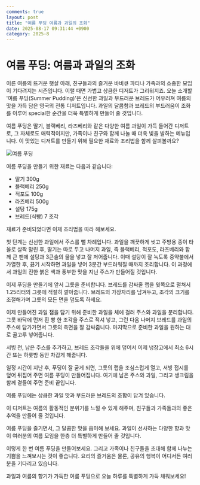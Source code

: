 ```yaml
---
comments: true
layout: post
title: "여름 푸딩 여름과 과일의 조화"
date: 2025-08-17 09:31:44 +0900
category: 2025-8
---
```


# 여름 푸딩: 여름과 과일의 조화

이른 여름의 뜨거운 햇살 아래, 친구들과의 즐거운 바비큐 파티나 가족과의 소중한 모임이 기다려지는 시즌입니다. 이럴 때면 가볍고 상큼한 디저트가 그리워지죠. 오늘 소개할 '여름 푸딩(Summer Pudding)'은 신선한 과일과 부드러운 브레드가 어우러져 여름의 맛을 가득 담은 영국의 전통 디저트입니다. 과일의 달콤함과 브레드의 부드러움이 조화를 이루어 special한 순간을 더욱 특별하게 만들어 줄 것입니다. 

여름 푸딩은 딸기, 블랙베리, 라즈베리와 같은 다양한 여름 과일이 가득 들어간 디저트로, 그 자체로도 매력적이지만, 가족이나 친구와 함께 나눌 때 더욱 빛을 발하는 메뉴입니다. 이 맛있는 디저트를 만들기 위해 필요한 재료와 조리법을 함께 살펴볼까요?

![여름 푸딩](https://www.themealdb.com/images/media/meals/rsqwus1511640214.jpg)

여름 푸딩을 만들기 위한 재료는 다음과 같습니다:

- 딸기 300g
- 블랙베리 250g
- 적포도 100g
- 라즈베리 500g
- 설탕 175g
- 브레드(식빵) 7 조각

재료가 준비되었다면 이제 조리법을 따라 해보세요. 

첫 단계는 신선한 과일에서 주스를 뺄 차례입니다. 과일을 깨끗하게 씻고 주방용 종이 타올로 살짝 말린 후, 딸기는 따로 두고 나머지 과일, 즉 블랙베리, 적포도, 라즈베리와 함께 큰 팬에 설탕과 3큰술의 물을 넣고 잘 저어줍니다. 이때 설탕이 잘 녹도록 중약불에서 가열한 후, 끓기 시작하면 과일을 넣어 3분간 부드러워질 때까지 조리합니다. 이 과정에서 과일의 진한 붉은 색과 풍부한 맛을 지닌 주스가 만들어질 것입니다.

이제 푸딩을 만들기에 앞서 그릇을 준비합니다. 브레드를 감싸줄 랩을 윗쪽으로 펼쳐서 1.25리터의 그릇에 적절히 깔아줍니다. 브레드의 가장자리를 남겨두고, 조각의 크기를 조절해가며 그릇의 모든 면을 덮도록 하세요.

이제 만들어진 과일 잼을 담기 위해 준비한 과일을 체에 걸러 주스와 과일을 분리합니다. 그릇 바닥에 먼저 흰 빵 한 조각을 주스로 적셔 넣고, 그런 다음 나머지 브레드를 과일의 주스에 담가가면서 그릇의 측면을 잘 감싸줍니다. 마지막으로 준비한 과일을 원하는 대로 골고루 넣어줍니다.

서빙 전, 남은 주스를 추가하고, 브레드 조각들을 위에 덮어서 이제 냉장고에서 최소 6시간 또는 하룻밤 동안 차갑게 해줍니다. 

일정 시간이 지난 후, 푸딩이 잘 굳게 되면, 그릇의 랩을 조심스럽게 열고, 서빙 접시를 덮어 뒤집어 주면 여름 푸딩이 만들어집니다. 여기에 남은 주스와 과일, 그리고 생크림을 함께 곁들여 주면 준비 끝입니다.

여름 푸딩에는 상큼한 과일 맛과 부드러운 브레드의 조합이 담겨 있습니다. 

이 디저트는 여름의 활동적인 분위기를 느낄 수 있게 해주며, 친구들과 가족들과의 좋은 추억을 만들어 줄 것입니다. 

여름 푸딩을 즐기면서, 그 달콤한 맛을 음미해 보세요. 과일이 선사하는 다양한 향과 맛이 여러분의 여름 모임을 한층 더 특별하게 만들어 줄 것입니다. 

이렇게 한 번 여름 푸딩을 만들어보세요. 그리고 가족이나 친구들을 초대해 함께 나누는 기쁨을 느껴보시는 것이 좋습니다. 요리의 즐거움은 물론, 공유의 행복이 어디서든 여러분을 기다리고 있습니다. 

과일과 여름의 향기가 가득한 여름 푸딩으로 오늘 하루를 특별하게 가득 채워보세요!